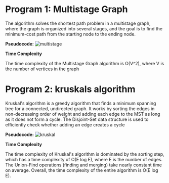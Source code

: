 # Program 1: Multistage Graph

The algorithm solves the shortest path problem in a multistage graph, where the graph is organized into several stages, and the goal is to find the minimum-cost path from the starting node to the ending node.

**Pseudocode:**
![multistage](https://github.com/chitwan6804/AnalysisAndDesign/assets/128251060/40fa0021-9c80-453d-8847-411e5c049dfd)



**Time Complexity**

The time complexity of the Multistage Graph algorithm is O(V^2), where V is the number of vertices in the graph

# Program 2: kruskals algorithm

Kruskal's algorithm is a greedy algorithm that finds a minimum spanning tree for a connected, undirected graph. It works by sorting the edges in non-decreasing order of weight and adding each edge to the MST as long as it does not form a cycle. The Disjoint-Set data structure is used to efficiently check whether adding an edge creates a cycle

**Pseudocode:**
![kruskal](https://github.com/chitwan6804/AnalysisAndDesign/assets/128251060/6482cdd3-1656-439d-b317-3cd94d604373)


**Time Complexity**

The time complexity of Kruskal's algorithm is dominated by the sorting step, which has a time complexity of O(E log E), where E is the number of edges. The Union-Find operations (finding and merging) take nearly constant time on average. Overall, the time complexity of the entire algorithm is O(E log E).
